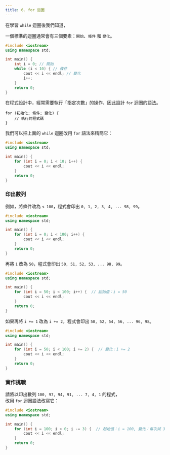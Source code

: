 ```yaml
---
title: 6. for 迴圈
---
```


在學習 `while` 迴圈後我們知道，

一個標準的迴圈通常會有三個要素：`開始`、`條件` 和 `變化`。

```cpp
#include <iostream>
using namespace std;

int main() {
    int i = 0; // 開始
    while (i < 10) { // 條件
        cout << i << endl; // 變化
        i++;
    }
    return 0;
}
```

在程式設計中，經常需要執行「指定次數」的操作，因此設計 `for` 迴圈的語法。

```
for (初始化; 條件; 變化) {
    // 執行的程式碼
}
```

我們可以把上面的 `while` 迴圈改用 `for` 語法來精簡它：

```cpp
#include <iostream>
using namespace std;

int main() {
    for (int i = 0; i < 10; i++) {
        cout << i << endl;
    }
    return 0;
}
```

### 印出數列

例如，將條件改為 `< 100`，程式會印出 `0, 1, 2, 3, 4, ... 98, 99`。

```cpp
#include <iostream>
using namespace std;

int main() {
    for (int i = 0; i < 100; i++) {
        cout << i << endl;
    }
    return 0;
}
```

再將 `i` 改為 `50`，程式會印出 `50, 51, 52, 53, ... 98, 99`。

```cpp
#include <iostream>
using namespace std;

int main() {
    for (int i = 50; i < 100; i++) {  // 起始值：i = 50
        cout << i << endl;
    }
    return 0;
}
```

如果再將 `i += 1` 改為 `i += 2`，程式會印出 `50, 52, 54, 56, ... 96, 98`。

```cpp
#include <iostream>
using namespace std;

int main() {
    for (int i = 50; i < 100; i += 2) {  // 變化：i += 2
        cout << i << endl;
    }
    return 0;
}
```

### 實作挑戰

請將以印出數列 `100, 97, 94, 91, ... 7, 4, 1` 的程式，  
改用 `for` 迴圈語法改寫它：

```cpp
#include <iostream>
using namespace std;

int main() {
    for (int i = 100; i > 0; i -= 3) {  // 起始值：i = 100, 變化：每次減 3
        cout << i << endl;
    }
    return 0;
}
```